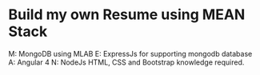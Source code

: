 # Build my own Resume using MEAN Stack 
 M: MongoDB using MLAB 
 E: ExpressJs for supporting mongodb database
 A: Angular 4
 N: NodeJs 
 HTML, CSS and Bootstrap knowledge required. 
